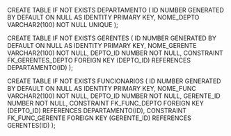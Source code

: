 CREATE TABLE IF NOT EXISTS DEPARTAMENTO (
    ID NUMBER GENERATED BY DEFAULT ON NULL AS IDENTITY PRIMARY KEY,
    NOME_DEPTO VARCHAR2(100) NOT NULL UNIQUE
);

CREATE TABLE IF NOT EXISTS GERENTES (
    ID NUMBER GENERATED BY DEFAULT ON NULL AS IDENTITY PRIMARY KEY,
    NOME_GERENTE VARCHAR2(100) NOT NULL,
    DEPTO_ID NUMBER NOT NULL,
    CONSTRAINT FK_GERENTES_DEPTO FOREIGN KEY (DEPTO_ID) REFERENCES DEPARTAMENTO(ID)
);

CREATE TABLE IF NOT EXISTS FUNCIONARIOS (
    ID NUMBER GENERATED BY DEFAULT ON NULL AS IDENTITY PRIMARY KEY,
    NOME_FUNC VARCHAR2(100) NOT NULL,
    DEPTO_ID NUMBER NOT NULL,
    GERENTE_ID NUMBER NOT NULL,
    CONSTRAINT FK_FUNC_DEPTO FOREIGN KEY (DEPTO_ID) REFERENCES DEPARTAMENTO(ID),
    CONSTRAINT FK_FUNC_GERENTE FOREIGN KEY (GERENTE_ID) REFERENCES GERENTES(ID)
);
